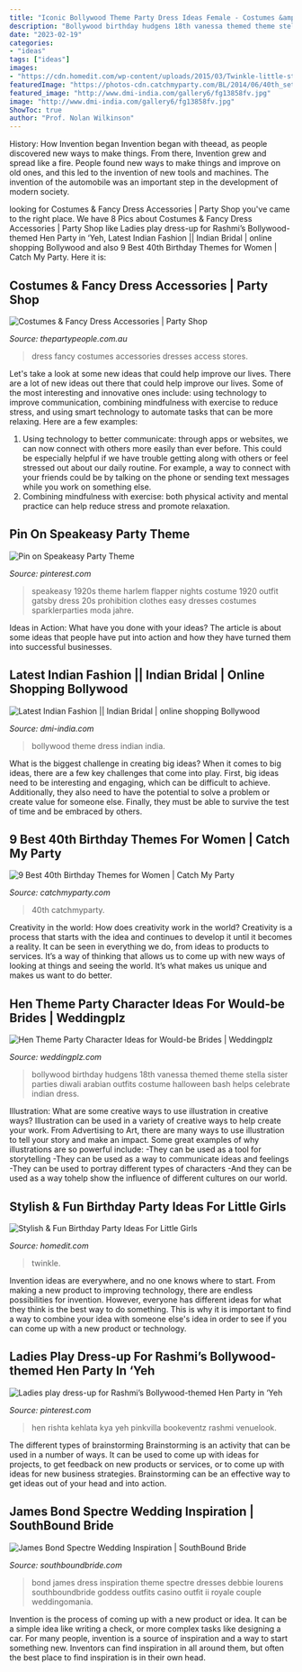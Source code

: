 ```yaml
---
title: "Iconic Bollywood Theme Party Dress Ideas Female - Costumes &amp; Fancy Dress Accessories"
description: "Bollywood birthday hudgens 18th vanessa themed theme stella sister parties diwali arabian outfits costume halloween bash helps celebrate indian dress"
date: "2023-02-19"
categories:
- "ideas"
tags: ["ideas"]
images:
- "https://cdn.homedit.com/wp-content/uploads/2015/03/Twinkle-little-star-girl-party.jpg"
featuredImage: "https://photos-cdn.catchmyparty.com/BL/2014/06/40th_set.jpg"
featured_image: "http://www.dmi-india.com/gallery6/fg13858fv.jpg"
image: "http://www.dmi-india.com/gallery6/fg13858fv.jpg"
ShowToc: true
author: "Prof. Nolan Wilkinson"
---
```



History: How Invention began
Invention began with theead, as people discovered new ways to make things. From there, Invention grew and spread like a fire. People found new ways to make things and improve on old ones, and this led to the invention of new tools and machines. The invention of the automobile was an important step in the development of modern society.

	

		
looking for Costumes &amp; Fancy Dress Accessories | Party Shop you've came to the right place. We have 8 Pics about Costumes &amp; Fancy Dress Accessories | Party Shop like Ladies play dress-up for Rashmi’s Bollywood-themed Hen Party in ‘Yeh, Latest Indian Fashion || Indian Bridal | online shopping Bollywood and also 9 Best 40th Birthday Themes for Women | Catch My Party. Here it is:
		
    
## Costumes &amp; Fancy Dress Accessories | Party Shop

<img loading=lazy src="http://media.thepartypeople.com.au/media/catalog/category/shopbysize223_1.png" onerror="this.onerror=null;this.src='https://tse2.mm.bing.net/th?id=OIP.ixYi5yjTCtu5q5J3WABSrgHaFu&amp;pid=15.1';" alt="Costumes &amp; Fancy Dress Accessories | Party Shop">

_Source: thepartypeople.com.au_

>dress fancy costumes accessories dresses access stores. 

	

Let's take a look at some new ideas that could help improve our lives.
There are a lot of new ideas out there that could help improve our lives. Some of the most interesting and innovative ones include: using technology to improve communication, combining mindfulness with exercise to reduce stress, and using smart technology to automate tasks that can be more relaxing. Here are a few examples: 
1. Using technology to better communicate: through apps or websites, we can now connect with others more easily than ever before. This could be especially helpful if we have trouble getting along with others or feel stressed out about our daily routine. For example, a way to connect with your friends could be by talking on the phone or sending text messages while you work on something else. 
2. Combining mindfulness with exercise: both physical activity and mental practice can help reduce stress and promote relaxation.

    
## Pin On Speakeasy Party Theme

<img loading=lazy src="https://i.pinimg.com/736x/6e/c3/99/6ec399ec90dc04de66b9a7e4d061e91b--s-speakeasy-speakeasy-party.jpg" onerror="this.onerror=null;this.src='https://tse2.mm.bing.net/th?id=OIP.Tg_dxTw-38JGU1AMNmjxaAHaKk&amp;pid=15.1';" alt="Pin on Speakeasy Party Theme">

_Source: pinterest.com_

>speakeasy 1920s theme harlem flapper nights costume 1920 outfit gatsby dress 20s prohibition clothes easy dresses costumes sparklerparties moda jahre. 

	

Ideas in Action: What have you done with your ideas?
The article is about some ideas that people have put into action and how they have turned them into successful businesses.

    
## Latest Indian Fashion || Indian Bridal | Online Shopping Bollywood

<img loading=lazy src="http://www.dmi-india.com/gallery6/fg13858fv.jpg" onerror="this.onerror=null;this.src='https://tse2.mm.bing.net/th?id=OIP.TOzNsF3UbXZO1tKIuAL6LQHaHd&amp;pid=15.1';" alt="Latest Indian Fashion || Indian Bridal | online shopping Bollywood">

_Source: dmi-india.com_

>bollywood theme dress indian india. 

	

What is the biggest challenge in creating big ideas?
When it comes to big ideas, there are a few key challenges that come into play. First, big ideas need to be interesting and engaging, which can be difficult to achieve. Additionally, they also need to have the potential to solve a problem or create value for someone else. Finally, they must be able to survive the test of time and be embraced by others.

    
## 9 Best 40th Birthday Themes For Women | Catch My Party

<img loading=lazy src="https://photos-cdn.catchmyparty.com/BL/2014/06/40th_set.jpg" onerror="this.onerror=null;this.src='https://tse1.mm.bing.net/th?id=OIP.98I03l7MKv2ikWU07gxCegHaH7&amp;pid=15.1';" alt="9 Best 40th Birthday Themes for Women | Catch My Party">

_Source: catchmyparty.com_

>40th catchmyparty. 

	

Creativity in the world: How does creativity work in the world?
Creativity is a process that starts with the idea and continues to develop it until it becomes a reality. It can be seen in everything we do, from ideas to products to services. It’s a way of thinking that allows us to come up with new ways of looking at things and seeing the world. It’s what makes us unique and makes us want to do better.

    
## Hen Theme Party Character Ideas For Would-be Brides | Weddingplz

<img loading=lazy src="https://www.weddingplz.com/blog/wp-content/uploads/2015/06/Arabian-Night1.weddingplz.jpg" onerror="this.onerror=null;this.src='https://tse4.mm.bing.net/th?id=OIP.E8pRCSNLLCPiM-THyCQUKAHaEu&amp;pid=15.1';" alt="Hen Theme Party Character Ideas for Would-be Brides | Weddingplz">

_Source: weddingplz.com_

>bollywood birthday hudgens 18th vanessa themed theme stella sister parties diwali arabian outfits costume halloween bash helps celebrate indian dress. 

	

Illustration: What are some creative ways to use illustration in creative ways?
Illustration can be used in a variety of creative ways to help create your work. From Advertising to Art, there are many ways to use illustration to tell your story and make an impact. Some great examples of why illustrations are so powerful include: 
-They can be used as a tool for storytelling 
-They can be used as a way to communicate ideas and feelings 
-They can be used to portray different types of characters 
-And they can be used as a way tohelp show the influence of different cultures on our world.

    
## Stylish &amp; Fun Birthday Party Ideas For Little Girls

<img loading=lazy src="https://cdn.homedit.com/wp-content/uploads/2015/03/Twinkle-little-star-girl-party.jpg" onerror="this.onerror=null;this.src='https://tse3.mm.bing.net/th?id=OIP.l5DGSFATk_mKKlqkuzZlXwHaHA&amp;pid=15.1';" alt="Stylish &amp; Fun Birthday Party Ideas For Little Girls">

_Source: homedit.com_

>twinkle. 

	

Invention ideas are everywhere, and no one knows where to start. From making a new product to improving technology, there are endless possibilities for invention. However, everyone has different ideas for what they think is the best way to do something. This is why it is important to find a way to combine your idea with someone else's idea in order to see if you can come up with a new product or technology.

    
## Ladies Play Dress-up For Rashmi’s Bollywood-themed Hen Party In ‘Yeh

<img loading=lazy src="https://i.pinimg.com/originals/35/f5/ee/35f5eec115064d11a8682947687b4c69.jpg" onerror="this.onerror=null;this.src='https://tse1.mm.bing.net/th?id=OIP.cqyTdy3XKMMzVXHBQhlneQHaFj&amp;pid=15.1';" alt="Ladies play dress-up for Rashmi’s Bollywood-themed Hen Party in ‘Yeh">

_Source: pinterest.com_

>hen rishta kehlata kya yeh pinkvilla bookeventz rashmi venuelook. 

	

The different types of brainstorming
Brainstorming is an activity that can be used in a number of ways. It can be used to come up with ideas for projects, to get feedback on new products or services, or to come up with ideas for new business strategies. Brainstorming can be an effective way to get ideas out of your head and into action.

    
## James Bond Spectre Wedding Inspiration | SouthBound Bride

<img loading=lazy src="http://southboundbride.com/wp-content/uploads/2015/11/034-james-bond-007-spectre-wedding-inspiration-debbie-lourens.jpg" onerror="this.onerror=null;this.src='https://tse2.mm.bing.net/th?id=OIP.LCYLRQTIlvhT7zF6F9aDJAHaLN&amp;pid=15.1';" alt="James Bond Spectre Wedding Inspiration | SouthBound Bride">

_Source: southboundbride.com_

>bond james dress inspiration theme spectre dresses debbie lourens southboundbride goddess outfits casino outfit ii royale couple weddingomania. 

	

Invention is the process of coming up with a new product or idea. It can be a simple idea like writing a check, or more complex tasks like designing a car. For many people, invention is a source of inspiration and a way to start something new. Inventors can find inspiration in all around them, but often the best place to find inspiration is in their own head.

